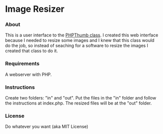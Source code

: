 <h1>Image Resizer</h1>
<h3>About</h3>
<p>This is a user interface to the <a href="https://github.com/masterexploder/PHPThumb" target="_blank">PHPThumb class</a>. I created this web interface because I needed to resize some images and I knew that this class would do the job, so instead of seaching for a software to resize the images I created that class to do it.</p>
<h3>Requirements</h3>
<p>A webserver with PHP.</p>
<h3>Instructions</h3>
<p>Create two folders: "in" and "out". Put the files in the "in" folder and follow the instructions at index.php. The resized files will be at the "out" folder.</p>
<h3>License</h3>
<p>Do whatever you want (aka MIT License)</p>